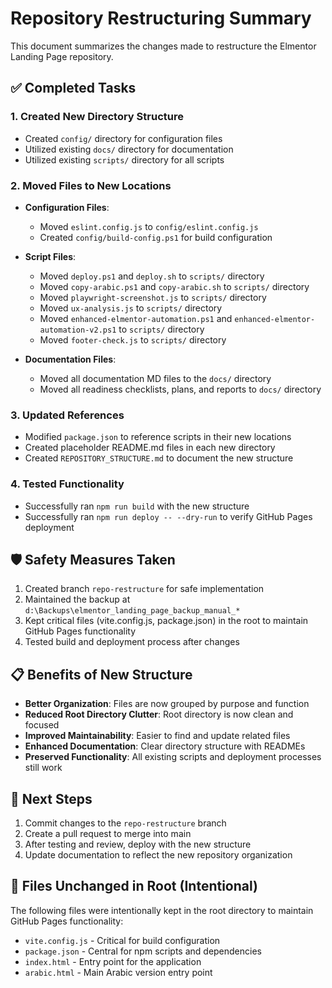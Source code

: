 # Repository Restructuring Summary

This document summarizes the changes made to restructure the Elmentor Landing Page repository.

## ✅ Completed Tasks

### 1. **Created New Directory Structure**
- Created `config/` directory for configuration files
- Utilized existing `docs/` directory for documentation
- Utilized existing `scripts/` directory for all scripts

### 2. **Moved Files to New Locations**
- **Configuration Files**:
  - Moved `eslint.config.js` to `config/eslint.config.js`
  - Created `config/build-config.ps1` for build configuration
  
- **Script Files**:
  - Moved `deploy.ps1` and `deploy.sh` to `scripts/` directory
  - Moved `copy-arabic.ps1` and `copy-arabic.sh` to `scripts/` directory
  - Moved `playwright-screenshot.js` to `scripts/` directory
  - Moved `ux-analysis.js` to `scripts/` directory
  - Moved `enhanced-elmentor-automation.ps1` and `enhanced-elmentor-automation-v2.ps1` to `scripts/` directory
  - Moved `footer-check.js` to `scripts/` directory

- **Documentation Files**:
  - Moved all documentation MD files to the `docs/` directory
  - Moved all readiness checklists, plans, and reports to `docs/` directory

### 3. **Updated References**
- Modified `package.json` to reference scripts in their new locations
- Created placeholder README.md files in each new directory
- Created `REPOSITORY_STRUCTURE.md` to document the new structure

### 4. **Tested Functionality**
- Successfully ran `npm run build` with the new structure
- Successfully ran `npm run deploy -- --dry-run` to verify GitHub Pages deployment

## 🛡️ Safety Measures Taken

1. Created branch `repo-restructure` for safe implementation
2. Maintained the backup at `d:\Backups\elmentor_landing_page_backup_manual_*`
3. Kept critical files (vite.config.js, package.json) in the root to maintain GitHub Pages functionality
4. Tested build and deployment process after changes

## 📋 Benefits of New Structure

- **Better Organization**: Files are now grouped by purpose and function
- **Reduced Root Directory Clutter**: Root directory is now clean and focused
- **Improved Maintainability**: Easier to find and update related files
- **Enhanced Documentation**: Clear directory structure with READMEs
- **Preserved Functionality**: All existing scripts and deployment processes still work

## 🔄 Next Steps

1. Commit changes to the `repo-restructure` branch
2. Create a pull request to merge into main
3. After testing and review, deploy with the new structure
4. Update documentation to reflect the new repository organization

## 📄 Files Unchanged in Root (Intentional)

The following files were intentionally kept in the root directory to maintain GitHub Pages functionality:

- `vite.config.js` - Critical for build configuration
- `package.json` - Central for npm scripts and dependencies
- `index.html` - Entry point for the application
- `arabic.html` - Main Arabic version entry point
